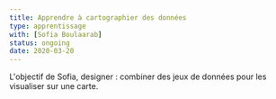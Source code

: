 ```yaml
---
title: Apprendre à cartographier des données
type: apprentissage
with: [Sofia Boulaarab]
status: ongoing
date: 2020-03-20
---
```


L'objectif de Sofia, designer : combiner des jeux de données pour les visualiser
sur une carte.

<!--more-->
